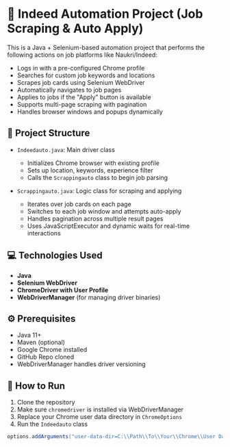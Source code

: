 # 🤖 Indeed Automation Project (Job Scraping & Auto Apply)

This is a Java + Selenium-based automation project that performs the following actions on job platforms like Naukri/Indeed:

- Logs in with a pre-configured Chrome profile
- Searches for custom job keywords and locations
- Scrapes job cards using Selenium WebDriver
- Automatically navigates to job pages
- Applies to jobs if the "Apply" button is available
- Supports multi-page scraping with pagination
- Handles browser windows and popups dynamically

## 📂 Project Structure

- `Indeedauto.java`: Main driver class
  - Initializes Chrome browser with existing profile
  - Sets up location, keywords, experience filter
  - Calls the `Scrappingauto` class to begin job parsing

- `Scrappingauto.java`: Logic class for scraping and applying
  - Iterates over job cards on each page
  - Switches to each job window and attempts auto-apply
  - Handles pagination across multiple result pages
  - Uses JavaScriptExecutor and dynamic waits for real-time interactions

## 💻 Technologies Used

- **Java**
- **Selenium WebDriver**
- **ChromeDriver with User Profile**
- **WebDriverManager** (for managing driver binaries)

## ⚙️ Prerequisites

- Java 11+
- Maven (optional)
- Google Chrome installed
- GitHub Repo cloned
- WebDriverManager handles driver versioning

## 🚀 How to Run

1. Clone the repository
2. Make sure `chromedriver` is installed via WebDriverManager
3. Replace your Chrome user data directory in `ChromeOptions`
4. Run the `Indeedauto` class

```java
options.addArguments("user-data-dir=C:\\Path\\To\\Your\\Chrome\\User Data");
